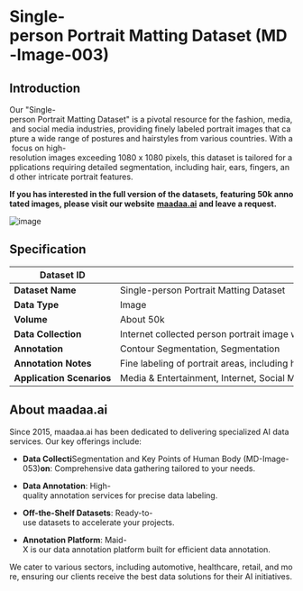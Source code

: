 # Single-person Portrait Matting Dataset (MD-Image-003)

## Introduction

Our "Single-person Portrait Matting Dataset" is a pivotal resource for the fashion, media, and social media industries, providing finely labeled portrait images that capture a wide range of postures and hairstyles from various countries. With a focus on high-resolution images exceeding 1080 x 1080 pixels, this dataset is tailored for applications requiring detailed segmentation, including hair, ears, fingers, and other intricate portrait features.

**If you has interested in the full version of the datasets, featuring 50k annotated images, please visit our website** [**maadaa.ai**](maadaa.ai) **and leave a request.** 

![image](https://alidocs.oss-cn-zhangjiakou.aliyuncs.com/res/Mp7ldVbba1QaqBQN/img/dd9be828-4e2f-40c4-89ad-39dcdced05c3.png?x-oss-process=image/crop,x_0,y_480,w_4024,h_4429/ignore-error,1)

## Specification

|  **Dataset ID**  |  MD-Image-003  |
| --- | --- |
|  **Dataset Name**  |  Single-person Portrait Matting Dataset  |
|  **Data Type**  |  Image  |
|  **Volume**  |  About 50k  |
|  **Data Collection**  |  Internet collected person portrait image with variable posture and hairstyle, covering multiple countries. Image resolution >1080 x 1080 pixels.  |
|  **Annotation**  |  Contour Segmentation, Segmentation  |
|  **Annotation Notes**  |  Fine labeling of portrait areas, including hair, ears, fingers, and other details.  |
|  **Application Scenarios**  |  Media & Entertainment, Internet, Social Media, Fashion & Apparel  |

## About maadaa.ai

Since 2015, maadaa.ai has been dedicated to delivering specialized AI data services. Our key offerings include:

*   **Data Collecti**Segmentation and Key Points of Human Body (MD-Image-053)**on**: Comprehensive data gathering tailored to your needs.
    
*   **Data Annotation**: High-quality annotation services for precise data labeling.
    
*   **Off-the-Shelf Datasets**: Ready-to-use datasets to accelerate your projects.
    
*   **Annotation Platform**: Maid-X is our data annotation platform built for efficient data annotation.
    

We cater to various sectors, including automotive, healthcare, retail, and more, ensuring our clients receive the best data solutions for their AI initiatives.
